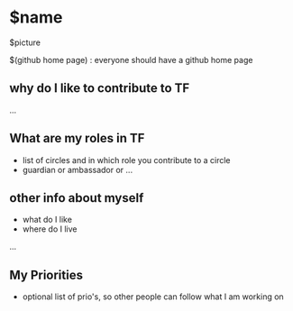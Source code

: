 # $name

$picture

$(github home page)  : everyone should have a github home page

## why do I like to contribute to TF

...

## What are my roles in TF

- list of circles and in which role you contribute to a circle
- guardian or ambassador or ...


## other info about myself

- what do I like
- where do I live 

...


## My Priorities 

- optional list of prio's, so other people can follow what I am working on

